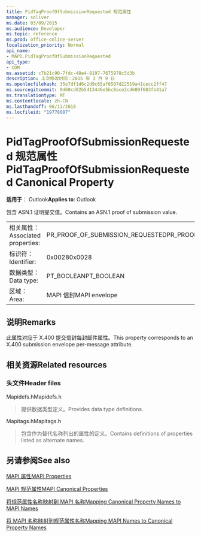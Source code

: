 ```yaml
---
title: PidTagProofOfSubmissionRequested 规范属性
manager: soliver
ms.date: 03/09/2015
ms.audience: Developer
ms.topic: reference
ms.prod: office-online-server
localization_priority: Normal
api_name:
- MAPI.PidTagProofOfSubmissionRequested
api_type:
- COM
ms.assetid: c7b21c90-7fdc-48e4-8197-7675978c5d3b
description: 上次修改时间：2015 年 3 月 9 日
ms.openlocfilehash: 35e7df1d6c2d9c65af6597d22519a41cecc2ff47
ms.sourcegitcommit: 9d60cd82b5413446e5bc8ace2cd689f683fb41a7
ms.translationtype: MT
ms.contentlocale: zh-CN
ms.lasthandoff: 06/11/2018
ms.locfileid: "19778087"
---
```

# <a name="pidtagproofofsubmissionrequested-canonical-property"></a><span data-ttu-id="06f15-103">PidTagProofOfSubmissionRequested 规范属性</span><span class="sxs-lookup"><span data-stu-id="06f15-103">PidTagProofOfSubmissionRequested Canonical Property</span></span>

  
  
<span data-ttu-id="06f15-104">**适用于**： Outlook</span><span class="sxs-lookup"><span data-stu-id="06f15-104">**Applies to**: Outlook</span></span> 
  
<span data-ttu-id="06f15-105">包含 ASN.1 证明提交值。</span><span class="sxs-lookup"><span data-stu-id="06f15-105">Contains an ASN.1 proof of submission value.</span></span>
  
|||
|:-----|:-----|
|<span data-ttu-id="06f15-106">相关属性：</span><span class="sxs-lookup"><span data-stu-id="06f15-106">Associated properties:</span></span>  <br/> |<span data-ttu-id="06f15-107">PR_PROOF_OF_SUBMISSION_REQUESTED</span><span class="sxs-lookup"><span data-stu-id="06f15-107">PR_PROOF_OF_SUBMISSION_REQUESTED</span></span>  <br/> |
|<span data-ttu-id="06f15-108">标识符：</span><span class="sxs-lookup"><span data-stu-id="06f15-108">Identifier:</span></span>  <br/> |<span data-ttu-id="06f15-109">0x0028</span><span class="sxs-lookup"><span data-stu-id="06f15-109">0x0028</span></span>  <br/> |
|<span data-ttu-id="06f15-110">数据类型：</span><span class="sxs-lookup"><span data-stu-id="06f15-110">Data type:</span></span>  <br/> |<span data-ttu-id="06f15-111">PT_BOOLEAN</span><span class="sxs-lookup"><span data-stu-id="06f15-111">PT_BOOLEAN</span></span>  <br/> |
|<span data-ttu-id="06f15-112">区域：</span><span class="sxs-lookup"><span data-stu-id="06f15-112">Area:</span></span>  <br/> |<span data-ttu-id="06f15-113">MAPI 信封</span><span class="sxs-lookup"><span data-stu-id="06f15-113">MAPI envelope</span></span>  <br/> |
   
## <a name="remarks"></a><span data-ttu-id="06f15-114">说明</span><span class="sxs-lookup"><span data-stu-id="06f15-114">Remarks</span></span>

<span data-ttu-id="06f15-115">此属性对应于 X.400 提交信封每封邮件属性。</span><span class="sxs-lookup"><span data-stu-id="06f15-115">This property corresponds to an X.400 submission envelope per-message attribute.</span></span>
  
## <a name="related-resources"></a><span data-ttu-id="06f15-116">相关资源</span><span class="sxs-lookup"><span data-stu-id="06f15-116">Related resources</span></span>

### <a name="header-files"></a><span data-ttu-id="06f15-117">头文件</span><span class="sxs-lookup"><span data-stu-id="06f15-117">Header files</span></span>

<span data-ttu-id="06f15-118">Mapidefs.h</span><span class="sxs-lookup"><span data-stu-id="06f15-118">Mapidefs.h</span></span>
  
> <span data-ttu-id="06f15-119">提供数据类型定义。</span><span class="sxs-lookup"><span data-stu-id="06f15-119">Provides data type definitions.</span></span>
    
<span data-ttu-id="06f15-120">Mapitags.h</span><span class="sxs-lookup"><span data-stu-id="06f15-120">Mapitags.h</span></span>
  
> <span data-ttu-id="06f15-121">包含作为替代名称列出的属性的定义。</span><span class="sxs-lookup"><span data-stu-id="06f15-121">Contains definitions of properties listed as alternate names.</span></span>
    
## <a name="see-also"></a><span data-ttu-id="06f15-122">另请参阅</span><span class="sxs-lookup"><span data-stu-id="06f15-122">See also</span></span>



[<span data-ttu-id="06f15-123">MAPI 属性</span><span class="sxs-lookup"><span data-stu-id="06f15-123">MAPI Properties</span></span>](mapi-properties.md)
  
[<span data-ttu-id="06f15-124">MAPI 规范属性</span><span class="sxs-lookup"><span data-stu-id="06f15-124">MAPI Canonical Properties</span></span>](mapi-canonical-properties.md)
  
[<span data-ttu-id="06f15-125">将规范属性名称映射到 MAPI 名称</span><span class="sxs-lookup"><span data-stu-id="06f15-125">Mapping Canonical Property Names to MAPI Names</span></span>](mapping-canonical-property-names-to-mapi-names.md)
  
[<span data-ttu-id="06f15-126">将 MAPI 名称映射到规范属性名称</span><span class="sxs-lookup"><span data-stu-id="06f15-126">Mapping MAPI Names to Canonical Property Names</span></span>](mapping-mapi-names-to-canonical-property-names.md)

